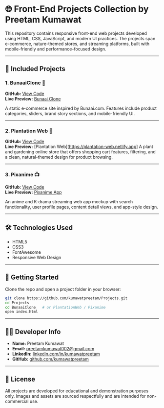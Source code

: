 
# 🌐 Front-End Projects Collection by Preetam Kumawat

This repository contains responsive front-end web projects developed using HTML, CSS, JavaScript, and modern UI practices. The projects span e-commerce, nature-themed stores, and streaming platforms, built with mobile-friendly and performance-focused design.

---

## 📁 Included Projects

### 1. BunaaiClone 🌸  
**GitHub:** [View Code](https://github.com/kumawatpreetam/Projects/tree/main/01-Bunaaiclone)  
**Live Preview:** [Bunaai Clone](https://bunaai-clone.netlify.app)

A static e-commerce site inspired by Bunaai.com. Features include product categories, sliders, brand story sections, and mobile-friendly UI.

---

### 2. Plantation Web 🌱  
**GitHub:** [View Code](https://github.com/kumawatpreetam/Projects/tree/main/02-Plantation-web)  
**Live Preview:** [Plantation Web](https://plantation-web.netlify.app]
A plant and gardening online store that offers shopping cart features, filtering, and a clean, natural-themed design for product browsing.

---

### 3. Pixanime 📺  
**GitHub:** [View Code](https://github.com/kumawatpreetam/Projects/tree/main/03-Pixanime)  
**Live Preview:** [Pixanime App](https://pixanime-app-download.netlify.app)

An anime and K-drama streaming web app mockup with search functionality, user profile pages, content detail views, and app-style design.

---

## 🛠 Technologies Used

- HTML5  
- CSS3  
- FontAwesome  
- Responsive Web Design  

---

## 🚀 Getting Started

Clone the repo and open a project folder in your browser:

```bash
git clone https://github.com/kumawatpreetam/Projects.git
cd Projects
cd BunaaiClone   # or PlantationWeb / Pixanime
open index.html
```

---

## 👨‍💻 Developer Info

- **Name:** Preetam Kumawat  
- **Email:** preetamkumawat002@gmail.com  
- **LinkedIn:** [linkedin.com/in/kumawatpreetam](https://linkedin.com/in/kumawatpreetam)  
- **GitHub:** [github.com/kumawatpreetam](https://github.com/kumawatpreetam)

---

## 📄 License

All projects are developed for educational and demonstration purposes only. Images and assets are sourced respectfully and are intended for non-commercial use.
